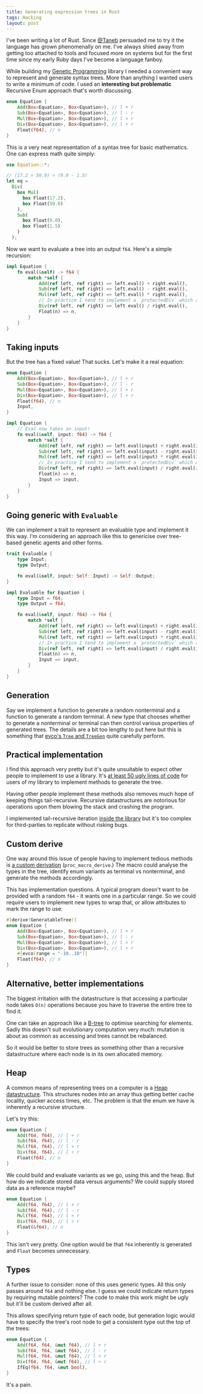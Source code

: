 ```yaml
---
title: Generating expression trees in Rust
tags: Hacking
layout: post
---
```

I've been writing a lot of Rust. Since [\@Taneb](https://github.com/Taneb) persuaded me to try it the language has grown phenomenally on me. I've always shied away from getting too attached to tools and focused more on systems but for the first time since my early Ruby days I've become a language fanboy.

While building my [Genetic Programming](https://github.com/46bit/evco) library I needed a convenient way to represent and generate syntax trees. More than anything I wanted users to write a minimum of code. I used an **interesting but problematic** Recursive Enum approach that's worth discussing.

``` rust
enum Equation {
    Add(Box<Equation>, Box<Equation>), // l + r
    Sub(Box<Equation>, Box<Equation>), // l - r
    Mul(Box<Equation>, Box<Equation>), // l × r
    Div(Box<Equation>, Box<Equation>), // l ÷ r
    Float(f64), // n
}
```

This is a very neat representation of a syntax tree for basic mathematics. One can express math quite simply:
<!--more-->

``` rust
use Equation::*;

// (17.2 × 50.0) ÷ (9.0 - 1.5)
let eq =
  Div(
    box Mul(
      box Float(17.2),
      box Float(50.0)
    ),
    Sub(
      box Float(9.0),
      box Float(1.5)
    )
  );
```

Now we want to evaluate a tree into an output `f64`. Here's a simple recursion:

``` rust
impl Equation {
    fn eval(&self) -> f64 {
        match *self {
            Add(ref left, ref right) => left.eval() + right.eval(),
            Sub(ref left, ref right) => left.eval() - right.eval(),
            Mul(ref left, ref right) => left.eval() * right.eval(),
            // In practice I tend to implement a `protectedDiv` which avoids `NaN`.
            Div(ref left, ref right) => left.eval() / right.eval(),
            Float(n) => n,
        }
    }
}
```

## Taking inputs

But the tree has a fixed value! That sucks. Let's make it a real equation:

``` rust
enum Equation {
    Add(Box<Equation>, Box<Equation>), // l + r
    Sub(Box<Equation>, Box<Equation>), // l - r
    Mul(Box<Equation>, Box<Equation>), // l × r
    Div(Box<Equation>, Box<Equation>), // l ÷ r
    Float(f64), // n
    Input,
}

impl Equation {
    // Eval now takes an input!
    fn eval(&self, input: f64) -> f64 {
        match *self {
            Add(ref left, ref right) => left.eval(input) + right.eval(input),
            Sub(ref left, ref right) => left.eval(input) - right.eval(input),
            Mul(ref left, ref right) => left.eval(input) * right.eval(input),
            // In practice I tend to implement a `protectedDiv` which avoids `NaN`.
            Div(ref left, ref right) => left.eval(input) / right.eval(input),
            Float(n) => n,
            Input => input,
        }
    }
}
```

## Going generic with `Evaluable`

We can implement a trait to represent an evaluable type and implement it this way. I'm considering an approach like this to genericise over tree-based genetic agents and other forms.

``` rust
trait Evaluable {
    type Input;
    type Output;

    fn eval(&self, input: Self::Input) -> Self::Output;
}

impl Evaluable for Equation {
    type Input = f64;
    type Output = f64;

    fn eval(&self, input: f64) -> f64 {
        match *self {
            Add(ref left, ref right) => left.eval(input) + right.eval(input),
            Sub(ref left, ref right) => left.eval(input) - right.eval(input),
            Mul(ref left, ref right) => left.eval(input) * right.eval(input),
            // In practice I tend to implement a `protectedDiv` which avoids `NaN`.
            Div(ref left, ref right) => left.eval(input) / right.eval(input),
            Float(n) => n,
            Input => input,
        }
    }
}
```

## Generation

Say we implement a function to generate a random nonterminal and a function to generate a random terminal. A new type that chooses whether to generate a nonterminal or terminal can then control various properties of generated trees. The details are a bit too lengthy to put here but this is something that [evco's `Tree` and `TreeGen`](https://docs.rs/evco/0.2.1/evco/gp/tree/index.html) quite carefully perform.

## Practical implementation

I find this approach very pretty but it's quite unsuitable to expect other people to implement to use a library. It's [at least 50 ugly lines of code](https://github.com/46bit/evco/blob/669dc40d2e4e3681e0f3d0c97c70fb0157784886/examples/symbolic_regression.rs#L27-L100) for users of my library to implement methods to generate the tree.

Having other people implement these methods also removes much hope of keeping things tail-recursive. Recursive datastructures are notorious for operations upon them blowing the stack and crashing the program.

I implemented tail-recursive iteration [inside the library](https://github.com/46bit/evco/blob/669dc40d2e4e3681e0f3d0c97c70fb0157784886/src/gp/tree/mod.rs#L98-L121) but it's too complex for third-parties to replicate without risking bugs.

## Custom derive

One way around this issue of people having to implement tedious methods is [a custom derivation](https://doc.rust-lang.org/book/procedural-macros.html) (`proc_macro_derive`.) The macro could analyse the types in the tree, identify enum variants as terminal vs nonterminal, and generate the methods accordingly.

This has implementation questions. A typical program doesn't want to be provided with a random `f64` - it wants one in a particular range. So we could require users to implement new types to wrap that, or allow attributes to mark the range to use:

``` rust
#[derive(GeneratableTree)]
enum Equation {
    Add(Box<Equation>, Box<Equation>), // l + r
    Sub(Box<Equation>, Box<Equation>), // l - r
    Mul(Box<Equation>, Box<Equation>), // l × r
    Div(Box<Equation>, Box<Equation>), // l ÷ r
    #[evco(range = "-10..10")]
    Float(f64), // n
}
```

## Alternative, better implementations

The biggest irritation with the datastructure is that accessing a particular node takes `O(n)` operations because you have to traverse the entire tree to find it.

One can take an approach like a [B-tree](https://en.wikipedia.org/wiki/B-tree) to optimise searching for elements. Sadly this doesn't suit evolutionary computation very much: mutation is about as common as accessing and trees cannot be rebalanced.

So it would be better to store trees as something other than a recursive datastructure where each node is in its own allocated memory.

## Heap

A common means of representing trees on a computer is a [Heap datastructure](https://en.wikipedia.org/wiki/Heap_(data_structure)). This structures nodes into an array thus getting better cache locality, quicker access times, etc. The problem is that the enum we have is inherently a recursive structure.

Let's try this:

``` rust
enum Equation {
    Add(f64, f64), // l + r
    Sub(f64, f64), // l - r
    Mul(f64, f64), // l × r
    Div(f64, f64), // l ÷ r
    Float(f64), // n
}
```

We could build and evaluate variants as we go, using this and the heap. But how do we indicate stored data versus arguments? We could supply stored data as a reference maybe?

``` rust
enum Equation {
    Add(f64, f64), // l + r
    Sub(f64, f64), // l - r
    Mul(f64, f64), // l × r
    Div(f64, f64), // l ÷ r
    Float(&f64), // n
}
```

This isn't very pretty. One option would be that `f64` inherently is generated and `Float` becomes unnecessary.

## Types

A further issue to consider: none of this uses generic types. All this only passes around `f64` and nothing else. I guess we could indicate return types by requiring mutable pointers? The code to make this work might be ugly but it'll be custom derived after all.

This allows specifying return type of each node, but generation logic would have to specify the tree's root node to get a consistent type out the top of the trees:

``` rust
enum Equation {
    Add(f64, f64, &mut f64), // l + r
    Sub(f64, f64, &mut f64), // l - r
    Mul(f64, f64, &mut f64), // l × r
    Div(f64, f64, &mut f64), // l ÷ r
    IfEq(f64, f64, &mut bool),
}
```

It's a pain.
